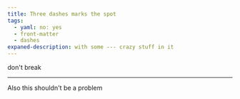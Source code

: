 ```yaml
---
title: Three dashes marks the spot
tags:
  - yaml: no: yes
  - front-matter
  - dashes
expaned-description: with some --- crazy stuff in it
---
```


don't break

---

Also this shouldn't be a problem


